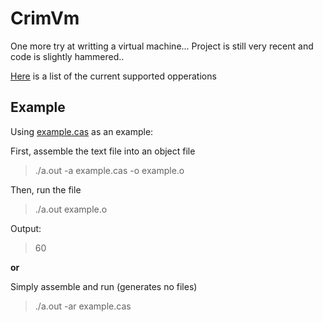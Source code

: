 # CrimVm

One more try at writting a virtual machine... 
Project is still very recent and code is slightly hammered..


[Here](Operations.md) is a list of the current supported opperations


## Example

Using [example.cas](tests/inputs/example/example.cas) as an example:

First, assemble the text file into an object file

>./a.out -a example.cas -o example.o

Then, run the file

>./a.out example.o

Output:

>60

**or**

Simply assemble and run (generates no files)
>./a.out -ar example.cas

